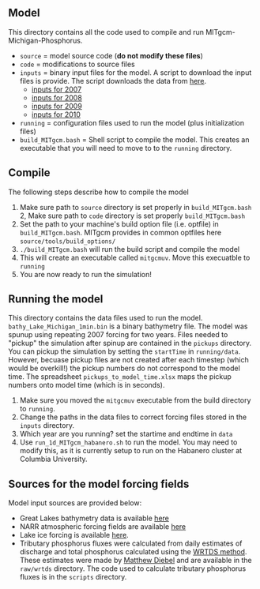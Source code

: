 ## Model
This directory contains all the code used to compile and run MITgcm-Michigan-Phosphorus.

- `source` = model source code (**do not modify these files**)
- `code` = modifications to source files
- `inputs` = binary input files for the model. A script to download the input files is provide. The script downloads the data from [here](https://google.com).
    - [inputs for 2007](https://figshare.com/articles/inputs_2007_zip/7064522)
    - [inputs for 2008](https://figshare.com/articles/inputs_2008_zip/7064768)
    - [inputs for 2009](https://figshare.com/articles/inputs_2009_zip/7064759)
    - [inputs for 2010](https://figshare.com/articles/inputs_2010_zip/7064765)
- `running` = configuration files used to run the model (plus initialization files)
- `build_MITgcm.bash` = Shell script to compile the model. This creates an executable that you will need to move to to the `running` directory.

## Compile
The following steps describe how to compile the model

1. Make sure path to `source` directory is set properly in `build_MITgcm.bash`
2, Make sure path to `code` directory is set properly `build_MITgcm.bash`
3. Set the path to your machine's build option file (i.e. optfile) in `build_MITgcm.bash`. MITgcm provides in common optfiles here `source/tools/build_options/`
4. `./build_MITgcm.bash` will run the build script and compile the model
5. This will create an executable called `mitgcmuv`. Move this execuatble to `running`
6. You are now ready to run the simulation!

## Running the model
This directory contains the data files used to run the model. `bathy_Lake_Michigan_1min.bin` is a binary bathymetry file. The model was spunup using repeating 2007 forcing for two years. Files needed to "pickup" the simulation after spinup are contained in the `pickups` directory. You can pickup the simulation by setting the `startTime` in `running/data`. However, becuase pickup files are not created after each timestep (which would be overkill!) the pickup numbers do not correspond to the model time. The spreadsheet `pickups_to_model_time.xlsx` maps the pickup numbers onto model time (which is in seconds).

1. Make sure you moved the `mitgcmuv` executable from the build directory to `running`.
2. Change the paths in the data files to correct forcing files stored in the `inputs` directory.
3. Which year are you running? set the startime and endtime in `data`
4. Use `run_1d_MITgcm_habanero.sh` to run the model. You may need to modify this, as it is currently setup to run on the Habanero cluster at Columbia University.

## Sources for the model forcing fields
Model input sources are provided below:
- Great Lakes bathymetry data is available [here](https://www.ngdc.noaa.gov/mgg/greatlakes/greatlakes.html)
- NARR atmospheric forcing fields are available [here](https://www.esrl.noaa.gov/psd/data/gridded/data.narr.html)
- Lake ice forcing is available [here](http://www.natice.noaa.gov/products/great_lakes.html).
- Tributary phosphorus fluxes were calculated from daily estimates of discharge and total phosphorus calculated using the [WRTDS method](http://onlinelibrary.wiley.com/doi/10.1111/j.1752-1688.2010.00482.x/abstract). These estimates were made by [Matthew Diebel](https://www.researchgate.net/profile/Matthew_Diebel) and are available in the `raw/wrtds` directory. The code used to calculate tributary phosphorus fluxes is in the `scripts` directory.


